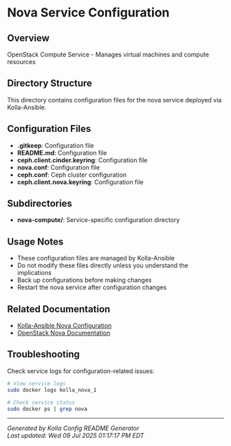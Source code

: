 # Nova Service Configuration

## Overview
OpenStack Compute Service - Manages virtual machines and compute resources

## Directory Structure
This directory contains configuration files for the nova service deployed via Kolla-Ansible.

## Configuration Files

- **.gitkeep**: Configuration file
- **README.md**: Configuration file
- **ceph.client.cinder.keyring**: Configuration file
- **nova.conf**: Configuration file
- **ceph.conf**: Ceph cluster configuration
- **ceph.client.nova.keyring**: Configuration file

## Subdirectories

- **nova-compute/**: Service-specific configuration directory

## Usage Notes

- These configuration files are managed by Kolla-Ansible
- Do not modify these files directly unless you understand the implications
- Back up configurations before making changes
- Restart the nova service after configuration changes

## Related Documentation

- [Kolla-Ansible Nova Configuration](https://docs.openstack.org/kolla-ansible/latest/reference/)
- [OpenStack Nova Documentation](https://docs.openstack.org/nova/latest/)

## Troubleshooting

Check service logs for configuration-related issues:
```bash
# View service logs
sudo docker logs kolla_nova_1

# Check service status
sudo docker ps | grep nova
```

---
*Generated by Kolla Config README Generator*  
*Last updated: Wed 09 Jul 2025 01:17:17 PM EDT*
